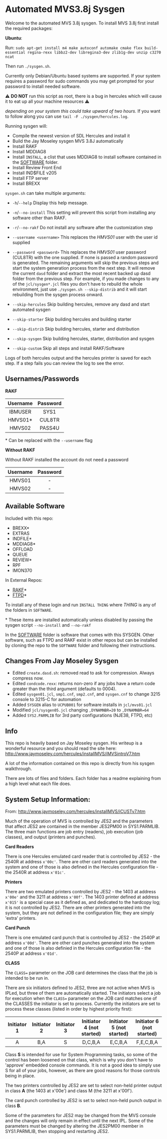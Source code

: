 # Automated MVS3.8j Sysgen

Welcome to the automated MVS 3.8j sysgen. To install MVS 3.8j first install the required packages:

**Ubuntu**:

Run: `sudo apt-get install m4 make autoconf automake cmake flex build-essential regina-rexx libbz2-dev libregina3-dev zlib1g-dev unzip c3270 ncat`

Then run `./sysgen.sh`.

Currently only Debian/Ubuntu based systems are supported. If your system requires a password for sudo commands you may get prompted for your password to install needed software.

:warning: **DO NOT** run this script as root, there is a bug in hercules which will cause it to eat up all your machine resources :warning:

*depending on your system this could take upward of two hours.* If you want to follow along you can use `tail -F ./sysgen/hercules.log`.

Running sysgen will:

- Compile the newest version of SDL Hercules and install it
- Build the Jay Moseley sysgen MVS 3.8J automatically
- Install RAKF
- Install MDDIAG8
- Install `INSTALL`, a clist that uses MDDIAG8 to install software contained in the [SOFTWARE](SOFTWARE) folder.
- Install Review Front End
- Install IND$FILE v205
- Install FTP server
- Install BREXX

`sysgen.sh` can take multiple arguments:

- `-h`/`--help` Display this help message.
- `-n`/`--no-install` This setting will prevent this script from installing any software other than RAKF.
- `-r`/`--no-rakf` Do not install any software after the customization step
- `--username <username>` This replaces the *HMVS01* user with the user id supplied
- `--password <password>` This replaces the *HMVS01* user password (CUL8TR) with the one supplied. If none is passed a random password is generated.
The remaining arguments will skip the previous steps and start the system generation process from the next step. It will remove the current `dasd` folder and extract the most recent backed up dasd folder from the previous step. For example, if you made changes to any of the `jcl/sysgen*.jcl` files you don't have to rebuild the whole environment, just use `./sysgen.sh --skip-distrib` and it will start rebuilding from the sysgen process onward.

- `--skip-hercules` Skip building hercules, remove any dasd and start automated sysgen
- `--skip-starter`  Skip building hercules and building starter
- `--skip-distrib`  Skip building hercules, starter and distribution
- `--skip-sysgen`   Skip building hercules, starter, distribution and sysgen
- `--skip-custom`   Skip all steps and install RAKF/Software

Logs of both hercules output and the hercules printer is saved for each step. If a step fails you can review the log to see the error.

## Usernames/Passwords

**RAKF**

| Username | Password |
|:--------:|:--------:|
| IBMUSER  | SYS1     |
| HMVS01*  | CUL8TR   |
| HMVS02   | PASS4U   |

\* Can be replaced with the `--username` flag

**Without RAKF**

Without RAKF installed the account do not need a password

| Username | Password |
|:--------:|:--------:|
| HMVS01   | -        |
| HMVS02   | -        |

## Available Software

Included with this repo:

- BREXX*
- EXTRAS
- INDFILE*
- MDDIAG8*
- OFFLOAD
- QUEUE
- REVIEW*
- RPF
- IMON370

In External Repos:

- [RAKF](https://github.com/MVS-sysgen/RAKF)*
- [FTPD](https://github.com/MVS-sysgen/FTPD)*


To install any of these login and run `INSTALL THING` where *THING* is any of the folders in `SOFTWARE`.


\* These items are installed automatically unless disabled by passing the sysgen script `--no-install` and `--no-rakf`

In the [SOFTWARE](SOFTWARE) folder is software that comes with this SYSGEN. Other software, such as FTPD and RAKF exist in other repos but can be installed by cloning the repo to the `SOFTWARE` folder and following their instructions.

## Changes From Jay Moseley Sysgen

* Edited `create.dasd.sh`: removed read to ask for compression. Always compress now.
* Edited `condcode.rexx`: returns non-zero if any jobs have a return code greater than the third argument (defaults to 0004).
* Edited `sysgen01.jcl`, `smp1.cnf`, `smp2.cnf`, and `sysgen.cnf` to change 3215 console to 3215-C for automation
* Added `SYSGEN` alias to `UCPUB001` for software installs in `jcl/mvs01.jcl`
* Modified `jcl/sysgen05.jcl` changing `,DYNAMNBR=20` to `,DYNAMNBR=64`
* Added `SYS2.PARMLIB` for 3rd party configurations (NJE38, FTPD, etc)

## Info

This repo is heavily based on Jay Moseley sysgen. His writeup is a wonderful resource and you should read the site here: http://www.jaymoseley.com/hercules/installMVS/iMVSintroV7.htm

A lot of the information contained on this repo is directly from his sysgen walkthrough.

There are lots of files and folders. Each folder has a readme explaining from a high level what each file does.

## System Setup Information:

From: http://www.jaymoseley.com/hercules/installMVS/iCUSTv7.htm

Much of the operation of MVS is controlled by JES2 and the parameters that affect JES2 are contained in the member JES2PM00 in SYS1.PARMLIB.  The three main functions are job entry (readers), job execution (job classes), and output (printers and punches).

**Card Readers**

There is one Hercules emulated card reader that is controlled by JES2 - the 2540R at address `x'00c'`. There are other card readers generated into the system and one of those is also defined in the Hercules configuration file - the 2540R at address `x'01c'`.

**Printers**

There are two emulated printers controlled by JES2 - the 1403 at address `x'00e'` and the 3211 at address `x'00f'`. The 1403 printer defined at address `x'015'` is a special case as it defined as, and dedicated to the hardcopy log; it is not controlled by JES2. There are other printers generated into the system, but they are not defined in the configuration file; they are simply 'extra' printers.

**Card Punch**

There is one emulated card punch that is controlled by JES2 - the 2540P at address `x'00d'`.  There are other card punches generated into the system and one of those is also definied in the Hercules configuration file - the 2540P at address `x'01d'`.

**CLASS**

The `CLASS=` parameter on the JOB card determines the class that the job is intended to be run in.

There are six initiators defined to JES2, three are not active when MVS is IPLed, but three of them are automatically started.  The initiators select a job for execution when the `CLASS=` parameter on the JOB card matches one of the CLASSES the initiator is set to process.  Currently the initiators are set to process these classes (listed in order by highest priority first):

| Initiator 1 | Initiator 2 | Initiator 3 | Initiator 4 (not started) | Initiator 5 (not started) | Initiator 6 (not started) |
|:-----------:|:-----------:|:-----------:|:-------------------------:|:-------------------------:|:-------------------------:|
| A           |     B,A     |      S      |         D,C,B,A           |  E,C,B,A                  |   F,E,C,B,A               |


Class **S** is intended for use for System Programming tasks, so some of the control has been loosened on that class, which is why you don't have to 'approve' embedded console commands.  It is not a good idea to simply use S for all of your jobs, however, as there are good reasons for those controls being in place.

The two printers controlled by JES2 are set to select non-held printer output in class **A** (the 1403 at x'00e') and class M (the 3211 at x'00f').

The card punch controlled by JES2 is set to select non-held punch output in class **B**.

Some of the parameters for JES2 may be changed from the MVS console and the changes will only remain in effect until the next IPL.  Some of the parameters must be changed by altering the JES2PM00 member in SYS1.PARMLIB, then stopping and restarting JES2.

